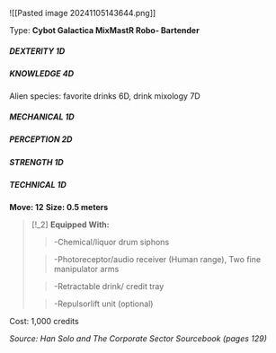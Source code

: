 ![[Pasted image 20241105143644.png]]

Type: **Cybot Galactica MixMastR Robo- Bartender**
##### DEXTERITY 1D
##### KNOWLEDGE 4D
Alien species: favorite drinks 6D, drink mixology 7D
##### MECHANICAL 1D
##### PERCEPTION 2D
##### STRENGTH 1D
##### TECHNICAL 1D
**Move: 12**
**Size: 0.5 meters**

> [!_2] 
> **Equipped With:**
> > -Chemical/liquor drum siphons
> 
> > -Photoreceptor/audio receiver (Human range), Two fine manipulator arms
> 
> > -Retractable drink/ credit tray
> 
> > -Repulsorlift unit (optional)
> 

Cost: 1,000 credits

*Source: Han Solo and The Corporate Sector Sourcebook (pages 129)*